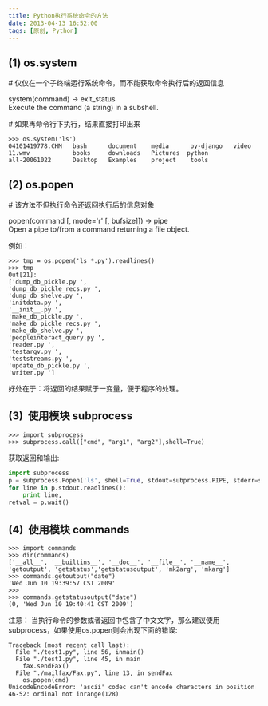 ```yaml
---
title: Python执行系统命令的方法
date: 2013-04-13 16:52:00
tags: [原创, Python]
---
```


## (1) os.system

\# 仅仅在一个子终端运行系统命令，而不能获取命令执行后的返回信息

system(command) -> exit_status  
Execute the command (a string) in a subshell.

\# 如果再命令行下执行，结果直接打印出来

```
>>> os.system('ls')
04101419778.CHM   bash      document    media      py-django   video
11.wmv            books     downloads   Pictures  python
all-20061022      Desktop   Examples    project    tools
```

<!-- more -->

## (2) os.popen

\# 该方法不但执行命令还返回执行后的信息对象

popen(command \[, mode='r' \[, bufsize\]\]) -> pipe  
Open a pipe to/from a command returning a file object.

例如：

```
>>> tmp = os.popen('ls *.py').readlines()
>>> tmp
Out[21]:
['dump_db_pickle.py ',
'dump_db_pickle_recs.py ',
'dump_db_shelve.py ',
'initdata.py ',
'__init__.py ',
'make_db_pickle.py ',
'make_db_pickle_recs.py ',
'make_db_shelve.py ',
'peopleinteract_query.py ',
'reader.py ',
'testargv.py ',
'teststreams.py ',
'update_db_pickle.py ',
'writer.py ']
```

好处在于：将返回的结果赋于一变量，便于程序的处理。

## (3)  使用模块 subprocess

```
>>> import subprocess
>>> subprocess.call(["cmd", "arg1", "arg2"],shell=True)
```

获取返回和输出:

``` python
import subprocess
p = subprocess.Popen('ls', shell=True, stdout=subprocess.PIPE, stderr=subprocess.STDOUT)
for line in p.stdout.readlines():
    print line,
retval = p.wait()
```

## (4)  使用模块 commands

```
>>> import commands
>>> dir(commands)
['__all__', '__builtins__', '__doc__', '__file__', '__name__', 'getoutput', 'getstatus','getstatusoutput', 'mk2arg', 'mkarg']
>>> commands.getoutput("date")
'Wed Jun 10 19:39:57 CST 2009'
>>>
>>> commands.getstatusoutput("date")
(0, 'Wed Jun 10 19:40:41 CST 2009')
```

  

注意： 当执行命令的参数或者返回中包含了中文文字，那么建议使用subprocess，如果使用os.popen则会出现下面的错误:

```
Traceback (most recent call last):
  File "./test1.py", line 56, inmain()
  File "./test1.py", line 45, in main
    fax.sendFax()
  File "./mailfax/Fax.py", line 13, in sendFax
    os.popen(cmd)
UnicodeEncodeError: 'ascii' codec can't encode characters in position 46-52: ordinal not inrange(128)
```